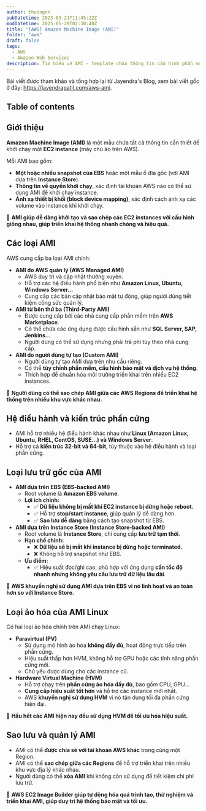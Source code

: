 ```yaml
---
author: thuongnn
pubDatetime: 2023-03-21T11:45:22Z
modDatetime: 2025-05-29T02:30:40Z
title: "[AWS] Amazon Machine Image (AMI)"
folder: "aws"
draft: false
tags:
  - AWS
  - Amazon Web Services
description: Tìm hiểu về AMI - template chứa thông tin cấu hình phần mềm cần thiết để khởi tạo EC2 instance.
---
```


Bài viết được tham khảo và tổng hợp lại từ Jayendra's Blog, xem bài viết gốc ở đây: https://jayendrapatil.com/aws-ami.

## Table of contents

## Giới thiệu

**Amazon Machine Image (AMI)** là một mẫu chứa tất cả thông tin cần thiết để khởi chạy một **EC2 instance** (máy chủ ảo trên AWS).

Mỗi AMI bao gồm:

- **Một hoặc nhiều snapshot của EBS** hoặc một mẫu ổ đĩa gốc (với AMI dựa trên **Instance Store**).
- **Thông tin về quyền khởi chạy**, xác định tài khoản AWS nào có thể sử dụng AMI để khởi chạy instance.
- **Ánh xạ thiết bị khối (block device mapping)**, xác định cách ánh xạ các volume vào instance khi khởi chạy.

📌 **AMI giúp dễ dàng khởi tạo và sao chép các EC2 instances với cấu hình giống nhau, giúp triển khai hệ thống nhanh chóng và hiệu quả.**

## **Các loại AMI**

AWS cung cấp ba loại AMI chính:

- **AMI do AWS quản lý (AWS Managed AMI)**
  - AWS duy trì và cập nhật thường xuyên.
  - Hỗ trợ các hệ điều hành phổ biến như **Amazon Linux, Ubuntu, Windows Server...**
  - Cung cấp các bản cập nhật bảo mật tự động, giúp người dùng tiết kiệm công sức quản lý.
- **AMI từ bên thứ ba (Third-Party AMI)**
  - Được cung cấp bởi các nhà cung cấp phần mềm trên **AWS Marketplace**.
  - Có thể chứa các ứng dụng được cấu hình sẵn như **SQL Server, SAP, Jenkins...**
  - Người dùng có thể sử dụng nhưng phải trả phí tùy theo nhà cung cấp.
- **AMI do người dùng tự tạo (Custom AMI)**
  - Người dùng tự tạo AMI dựa trên nhu cầu riêng.
  - Có thể **tùy chỉnh phần mềm, cấu hình bảo mật và dịch vụ hệ thống**.
  - Thích hợp để chuẩn hóa môi trường triển khai trên nhiều EC2 instances.

📌 **Người dùng có thể sao chép AMI giữa các AWS Regions để triển khai hệ thống trên nhiều khu vực khác nhau.**

## **Hệ điều hành và kiến trúc phần cứng**

- AMI hỗ trợ nhiều hệ điều hành khác nhau như **Linux (Amazon Linux, Ubuntu, RHEL, CentOS, SUSE...) và Windows Server**.
- Hỗ trợ cả **kiến trúc 32-bit và 64-bit**, tùy thuộc vào hệ điều hành và loại phần cứng.

## **Loại lưu trữ gốc của AMI**

- **AMI dựa trên EBS (EBS-backed AMI)**
  - Root volume là **Amazon EBS volume**.
  - **Lợi ích chính:**
    - ✅ **Dữ liệu không bị mất khi EC2 instance bị dừng hoặc reboot.**
    - ✅ Hỗ trợ **stop/start instance**, giúp quản lý dễ dàng hơn.
    - ✅ **Sao lưu dễ dàng** bằng cách tạo snapshot từ EBS.
- **AMI dựa trên Instance Store (Instance Store-backed AMI)**
  - Root volume là **Instance Store**, chỉ cung cấp **lưu trữ tạm thời**.
  - **Hạn chế chính:**
    - ❌ **Dữ liệu sẽ bị mất khi instance bị dừng hoặc terminated.**
    - ❌ Không hỗ trợ snapshot như EBS.
  - **Ưu điểm:**
    - ✅ Hiệu suất đọc/ghi cao, phù hợp với ứng dụng **cần tốc độ nhanh nhưng không yêu cầu lưu trữ dữ liệu lâu dài**.

📌 **AWS khuyến nghị sử dụng AMI dựa trên EBS vì nó linh hoạt và an toàn hơn so với Instance Store.**

## **Loại ảo hóa của AMI Linux**

Có hai loại ảo hóa chính trên AMI chạy Linux:

- **Paravirtual (PV)**
  - Sử dụng mô hình ảo hóa **không đầy đủ**, hoạt động trực tiếp trên phần cứng.
  - Hiệu suất thấp hơn HVM, không hỗ trợ GPU hoặc các tính năng phần cứng mới.
  - Chủ yếu được dùng cho các instance cũ.
- **Hardware Virtual Machine (HVM)**
  - Hỗ trợ chạy trên **phần cứng ảo hóa đầy đủ**, bao gồm CPU, GPU...
  - **Cung cấp hiệu suất tốt hơn** và hỗ trợ các instance mới nhất.
  - AWS **khuyến nghị sử dụng HVM** vì nó tận dụng tối đa phần cứng hiện đại.

📌 **Hầu hết các AMI hiện nay đều sử dụng HVM để tối ưu hóa hiệu suất.**

## **Sao lưu và quản lý AMI**

- AMI có thể **được chia sẻ với tài khoản AWS khác** trong cùng một Region.
- AMI có thể **sao chép giữa các Regions** để hỗ trợ triển khai trên nhiều khu vực địa lý khác nhau.
- Người dùng có thể **xóa AMI** khi không còn sử dụng để tiết kiệm chi phí lưu trữ.

📌 **AWS EC2 Image Builder giúp tự động hóa quá trình tạo, thử nghiệm và triển khai AMI, giúp duy trì hệ thống bảo mật và tối ưu.**
